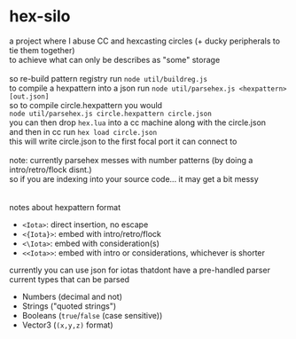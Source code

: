 # hex-silo
a project where I abuse CC and hexcasting circles (+ ducky peripherals to tie them together)<br>
to achieve what can only be describes as "some" storage<br>
<br>
so re-build pattern registry run `node util/buildreg.js`<br>
to compile a hexpattern into a json run `node util/parsehex.js <hexpattern> [out.json]`<br>
so to compile circle.hexpattern you would<br>
`node util/parsehex.js circle.hexpattern circle.json`<br>
you can then drop `hex.lua` into a cc machine along with the circle.json<br>
and then in cc run `hex load circle.json`<br>
this will write circle.json to the first focal port it can connect to<br>
<br>
note: currently parsehex messes with number patterns (by doing a intro/retro/flock disnt.)<br>
so if you are indexing into your source code... it may get a bit messy<br>
<br><br>
notes about hexpattern format<br>
* `<Iota>`: direct insertion, no escape<br>
* `<{Iota}>`: embed with intro/retro/flock<br>
* `<\Iota>`: embed with consideration(s)<br>
* `<<Iota>>`: embed with intro or considerations, whichever is shorter<br>

currently you can use json for iotas thatdont have a pre-handled parser<br>
current types that can be parsed<br>
* Numbers (decimal and not)
* Strings ("quoted strings")
* Booleans (`true`/`false` (case sensitive))
* Vector3 (`(x,y,z)` format)
